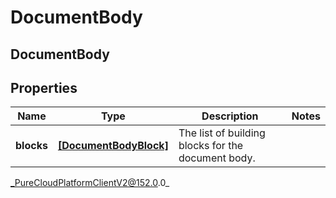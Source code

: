# DocumentBody

## DocumentBody

## Properties

|Name | Type | Description | Notes|
|------------ | ------------- | ------------- | -------------|
| **blocks** | [**[DocumentBodyBlock]**](DocumentBodyBlock) | The list of building blocks for the document body. | |



_PureCloudPlatformClientV2@152.0.0_
